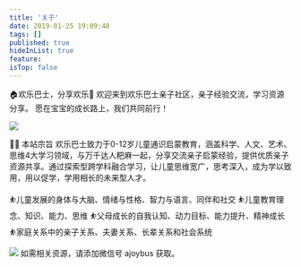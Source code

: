 ```yaml
---
title: '关于'
date: 2019-01-25 19:09:48
tags: []
published: true
hideInList: true
feature: 
isTop: false
---
```



🏠欢乐巴士，分享欢乐🤝
欢迎来到欢乐巴士亲子社区，亲子经验交流，学习资源分享。
愿在宝宝的成长路上，我们共同前行！

![](https://hikid.org/post-images/1610095762293.jpg)

👨‍💻 本站宗旨
欢乐巴士致力于0-12岁儿童通识启蒙教育，涵盖科学、人文、艺术、思维4大学习领域，与万千达人粑麻一起，分享交流亲子启蒙经验，提供优质亲子资源共享。通过探索型跨学科融合学习，让儿童思维宽广，思考深入，成为学以致用，用以促学，学用相长的未来型人才。

⛹儿童发展的身体与大脑、情绪与性格、智力与语言、同伴和社交
⛹儿童教育理念、知识、能力、思维
⛹父母成长的自我认知、动力目标、能力提升、精神成长
⛹家庭关系中的亲子关系、夫妻关系、长辈关系和社会系统

![](https://hikid.org/post-images/1610690814126.jpg)
如需相关资源，请添加微信号 ajoybus 获取。
